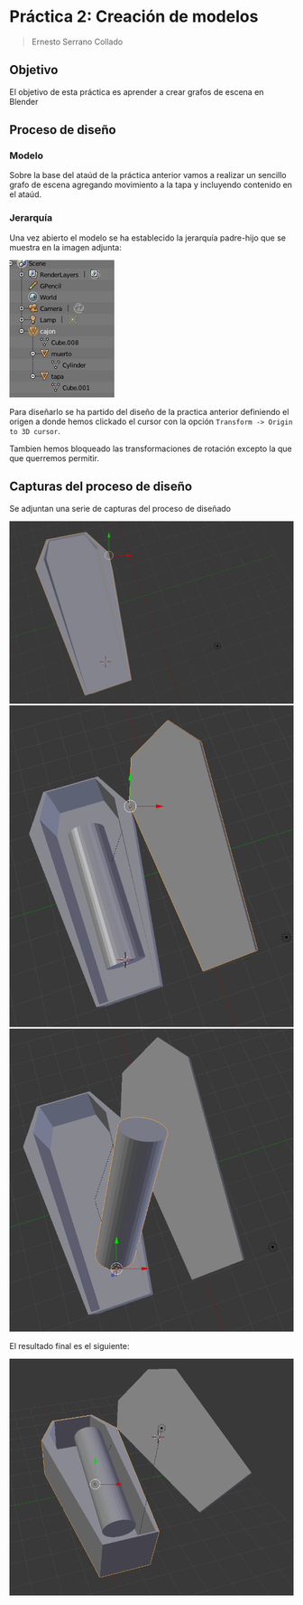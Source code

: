 # Práctica 2: Creación de modelos

> Ernesto Serrano Collado

## Objetivo

El objetivo de esta práctica es aprender a crear grafos de escena en Blender

## Proceso de diseño

### Modelo

Sobre la base del ataúd de la práctica anterior vamos a realizar un sencillo grafo de escena agregando movimiento a la tapa y incluyendo contenido en el ataúd.

### Jerarquía

Una vez abierto el modelo se ha establecido la jerarquía padre-hijo que se muestra en la imagen adjunta:

!["Jerarquia"](screenshots/jerarquia.png)

Para diseñarlo se ha partido del diseño de la practica anterior definiendo el origen a donde hemos clickado el cursor con la opción `Transform -> Origin to 3D cursor`.

Tambien hemos bloqueado las transformaciones de rotación excepto la que que querremos permitir.

## Capturas del proceso de diseño

Se adjuntan una serie de capturas del proceso de diseñado

!["Cerrado"](screenshots/cerrado.png)
!["Abierto"](screenshots/abierto.png)
!["Contenido"](screenshots/muerto.png)

El resultado final es el siguiente:

!["modelo"](p2_final.png)

